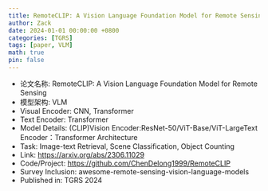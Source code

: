 ```yaml
---
title: RemoteCLIP: A Vision Language Foundation Model for Remote Sensing
author: Zack
date: 2024-01-01 00:00:00 +0800
categories: [TGRS]
tags: [paper, VLM]
math: true
pin: false
---
```

- 论文名称: RemoteCLIP: A Vision Language Foundation Model for Remote Sensing
- 模型架构: VLM
- Visual Encoder: CNN, Transformer
- Text Encoder: Transformer
- Model Details: (CLIP)Vision Encoder:ResNet-50/ViT-Base/ViT-LargeText Encoder：Transformer Architecture
- Task: Image-text Retrieval, Scene Classification, Object Counting
- Link: https://arxiv.org/abs/2306.11029
- Code/Project: https://github.com/ChenDelong1999/RemoteCLIP
- Survey Inclusion: awesome-remote-sensing-vision-language-models
- Published in: TGRS 2024
